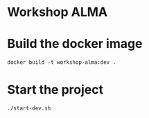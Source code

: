 # Workshop ALMA

# Build the docker image
`docker build -t workshop-alma:dev .` 


# Start the project
```
./start-dev.sh
```
